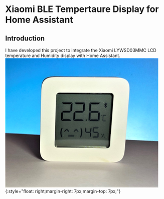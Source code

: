 # Xiaomi BLE Tempertaure Display for Home Assistant
## Introduction
I have developed this project to integrate the Xiaomi LYWSD03MMC LCD temperature and Humidity display with Home Assistant. 
![Xiaomi LYWSD03MMC](resources/Xiaomi_LYWSD03MMC.png){:style="float: right;margin-right: 7px;margin-top: 7px;"}

